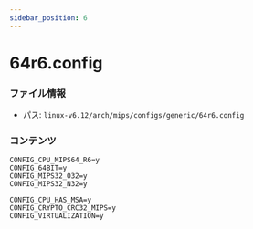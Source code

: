 ```yaml
---
sidebar_position: 6
---
```

# 64r6.config

### ファイル情報

- パス: `linux-v6.12/arch/mips/configs/generic/64r6.config`

### コンテンツ

```config
CONFIG_CPU_MIPS64_R6=y
CONFIG_64BIT=y
CONFIG_MIPS32_O32=y
CONFIG_MIPS32_N32=y

CONFIG_CPU_HAS_MSA=y
CONFIG_CRYPTO_CRC32_MIPS=y
CONFIG_VIRTUALIZATION=y

```

